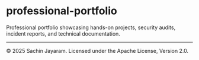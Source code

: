 # professional-portfolio
Professional portfolio showcasing hands-on projects, security audits, incident reports, and technical documentation.

---
© 2025 Sachin Jayaram. Licensed under the Apache License, Version 2.0.

